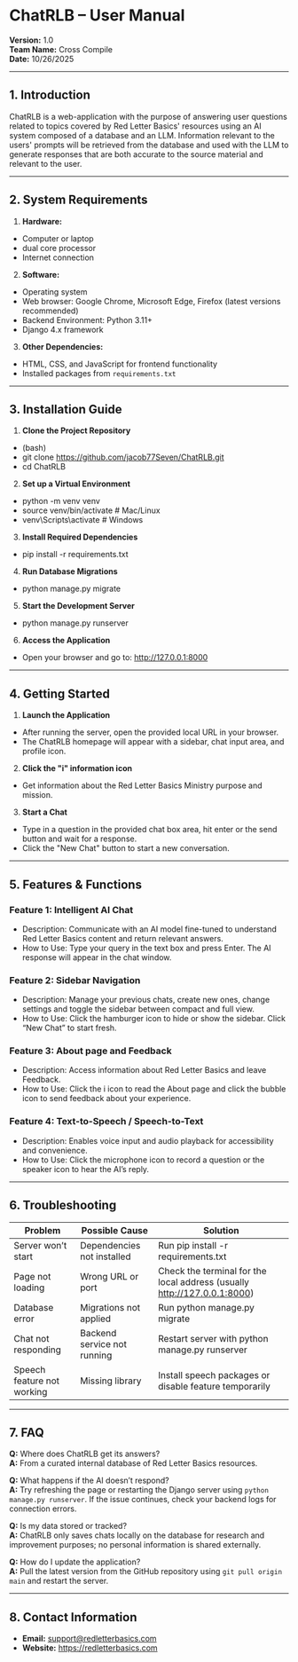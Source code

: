 # ChatRLB – User Manual
**Version:** 1.0  
**Team Name:** Cross Compile  
**Date:** 10/26/2025  

---

## 1. Introduction
ChatRLB is a web-application with the purpose of answering user questions related to topics covered by Red Letter Basics' resources using an AI system composed of a database and an LLM. Information relevant to the users' prompts will be retrieved from the database and used with the LLM to generate responses that are both accurate to the source material and relevant to the user.


---

## 2. System Requirements
1. **Hardware:** 
- Computer or laptop 
- dual core processor 
- Internet connection
2. **Software:** 
- Operating system 
- Web browser: Google Chrome, Microsoft Edge, Firefox (latest versions recommended)  
- Backend Environment: Python 3.11+   
- Django 4.x framework 
3. **Other Dependencies:**  
- HTML, CSS, and JavaScript for frontend functionality   
- Installed packages from `requirements.txt`  

---

## 3. Installation Guide
1. **Clone the Project Repository**
  - (bash)
  - git clone https://github.com/jacob77Seven/ChatRLB.git
  - cd ChatRLB
2. **Set up a Virtual Environment**
  - python -m venv venv
  - source venv/bin/activate   # Mac/Linux  
  - venv\Scripts\activate      # Windows
3. **Install Required Dependencies**
  - pip install -r requirements.txt
4. **Run Database Migrations**
  - python manage.py migrate
5. **Start the Development Server**
  - python manage.py runserver
6. **Access the Application**
  - Open your browser and go to: http://127.0.0.1:8000
---

## 4. Getting Started
1. **Launch the Application**
  - After running the server, open the provided local URL in your browser.
  - The ChatRLB homepage will appear with a sidebar, chat input area, and profile icon.
2. **Click the "i" information icon**
  - Get information about the Red Letter Basics Ministry purpose and mission.
3. **Start a Chat**
  - Type in a question in the provided chat box area, hit enter or the send button and wait for a response.
  - Click the "New Chat" button to start a new conversation.

---

## 5. Features & Functions
### Feature 1: Intelligent AI Chat
- Description: Communicate with an AI model fine-tuned to understand Red Letter Basics content and return relevant answers.
- How to Use: Type your query in the text box and press Enter. The AI response will appear in the chat window.

### Feature 2: Sidebar Navigation
- Description: Manage your previous chats, create new ones, change settings and toggle the sidebar between compact and full view.
- How to Use: Click the hamburger icon to hide or show the sidebar. Click “New Chat” to start fresh.

### Feature 3: About page and Feedback
- Description: Access information about Red Letter Basics and leave Feedback.
- How to Use: Click the i icon to read the About page and click the bubble icon to send feedback about your experience.

### Feature 4: Text-to-Speech / Speech-to-Text 
- Description: Enables voice input and audio playback for accessibility and convenience.
- How to Use: Click the microphone icon to record a question or the speaker icon to hear the AI’s reply.
---

## 6. Troubleshooting
| Problem | Possible Cause | Solution |
|---------|----------------|----------|
| Server won’t start | Dependencies not installed | Run pip install -r requirements.txt |
| Page not loading | Wrong URL or port | Check the terminal for the local address (usually http://127.0.0.1:8000)|
| Database error | Migrations not applied | Run python manage.py migrate |
| Chat not responding | Backend service not running | Restart server with python manage.py runserver |
| Speech feature not working | Missing library | Install speech packages or disable feature temporarily |
---

## 7. FAQ 
**Q:** Where does ChatRLB get its answers?  
**A:** From a curated internal database of Red Letter Basics resources.  

**Q:** What happens if the AI doesn’t respond?  
**A:** Try refreshing the page or restarting the Django server using `python manage.py runserver`. If the issue continues, check your backend logs for connection errors.  

**Q:** Is my data stored or tracked?  
**A:** ChatRLB only saves chats locally on the database for research and improvement purposes; no personal information is shared externally.

**Q:** How do I update the application?  
**A:** Pull the latest version from the GitHub repository using `git pull origin main` and restart the server.  

---

## 8. Contact Information
- **Email:** support@redletterbasics.com
- **Website:** https://redletterbasics.com
